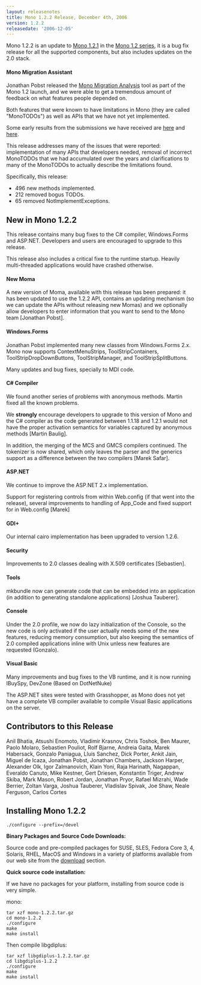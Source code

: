 ```yaml
---
layout: releasenotes
title: Mono 1.2.2 Release, December 4th, 2006
version: 1.2.2
releasedate: '2006-12-05'
---
```


Mono 1.2.2 is an update to [Mono 1.2.1](http://www.go-mono.com/archive/1.2.1) in the [Mono 1.2 series](http://www.go-mono.com/archive/1.2), it is a bug fix release for all the supported components, but also includes updates on the 2.0 stack.

#### Mono Migration Assistant

Jonathan Pobst released the [Mono Migration Analysis](/Moma) tool as part of the Mono 1.2 launch, and we were able to get a tremendous amount of feedback on what features people depended on.

Both features that were known to have limitations in Mono (they are called "MonoTODOs") as well as APIs that we have not yet implemented.

Some early results from the submissions we have received are [here](http://tirania.org/blog/archive/2006/Nov-28.html) and [here](http://tirania.org/blog/archive/2006/Nov-28-1.html).

This release addresses many of the issues that were reported: implementation of many APIs that developers needed, removal of incorrect MonoTODOs that we had accumulated over the years and clarifications to many of the MonoTODOs to actually describe the limitations found.

Specifically, this release:

-   496 new methods implemented.
-   212 removed bogus TODOs.
-   65 removed NotImplementExceptions.

## New in Mono 1.2.2

This release contains many bug fixes to the C# compiler, Windows.Forms and ASP.NET. Developers and users are encouraged to upgrade to this release.

This release also includes a critical fixe to the runtime startup. Heavily multi-threaded applications would have crashed otherwise.

#### New Moma

A new version of Moma, available with this release has been prepared: it has been updated to use the 1.2.2 API, contains an updating mechanism (so we can update the APIs without releasing new Momas) and we optionally allow developers to enter information that you want to send to the Mono team \[Jonathan Pobst\].

#### Windows.Forms

Jonathan Pobst implemented many new classes from Windows.Forms 2.x. Mono now supports ContextMenuStrips, ToolStripContainers, ToolStripDropDownButtons, ToolStripManager, and ToolStripSplitButtons.

Many updates and bug fixes, specially to MDI code.

#### C# Compiler

We found another series of problems with anonymous methods. Martin fixed all the known problems.

We **strongly** encourage developers to upgrade to this version of Mono and the C# compiler as the code generated between 1.1.18 and 1.2.1 would not have the proper activation semantics for variables captured by anonymous methods \[Martin Baulig\].

In addition, the merging of the MCS and GMCS compilers continued. The tokenizer is now shared, which only leaves the parser and the generics support as a difference between the two compilers \[Marek Safar\].

#### ASP.NET

We continue to improve the ASP.NET 2.x implementation.

Support for registering controls from within Web.config (if that went into the release), several improvements to handling of App_Code and fixed support for in Web.config \[Marek\]

#### GDI+

Our internal cairo implementation has been upgraded to version 1.2.6.

#### Security

Improvements to 2.0 classes dealing with X.509 certificates \[Sebastien\].

#### Tools

mkbundle now can generate code that can be embedded into an application (in addition to generating standalone applications) \[Joshua Tauberer\].

#### Console

Under the 2.0 profile, we now do lazy initialization of the Console, so the new code is only activated if the user actually needs some of the new features, reducing memory consumption, but also keeping the semantics of 2.0 compiled applications inline with Unix unless new features are requested (Gonzalo).

#### Visual Basic

Many improvements and bug fixes to the VB runtime, and it is now running IBuySpy, DevZone (Based on DotNetNuke)

The ASP.NET sites were tested with Grasshopper, as Mono does not yet have a complete VB compiler available to compile Visual Basic applications on the server.

## Contributors to this Release

Anil Bhatia, Atsushi Enomoto, Vladimir Krasnov, Chris Toshok, Ben Maurer, Paolo Molaro, Sebastien Pouliot, Rolf Bjarne, Andreia Gaita, Marek Habersack, Gonzalo Paniagua, Lluis Sanchez, Dick Porter, Ankit Jain, Miguel de Icaza, Jonathan Pobst, Jonathan Chambers, Jackson Harper, Alexander Olk, Igor Zalmanovich, Klain Yoni, Raja Harinath, Nagappan, Everaldo Canuto, Mike Kestner, Gert Driesen, Konstantin Triger, Andrew Skiba, Mark Mason, Robert Jordan, Jonathan Pryor, Rafael Mizrahi, Wade Berrier, Zoltan Varga, Joshua Tauberer, Vladislav Spivak, Joe Shaw, Neale Ferguson, Carlos Cortes

## Installing Mono 1.2.2

``` shell
./configure --prefix=/devel
```

**Binary Packages and Source Code Downloads:**

Source code and pre-compiled packages for SUSE, SLES, Fedora Core 3, 4, Solaris, RHEL, MacOS and Windows in a variety of platforms available from our web site from the [download](/Downloads) section.

**Quick source code installation:**

If we have no packages for your platform, installing from source code is very simple.

mono:

``` shell
tar xzf mono-1.2.2.tar.gz
cd mono-1.2.2
./configure
make
make install
```

Then compile libgdiplus:

``` shell
tar xzf libgdiplus-1.2.2.tar.gz
cd libgdiplus-1.2.2
./configure
make
make install
```

